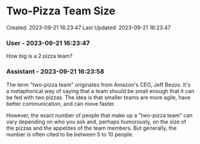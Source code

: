 # Two-Pizza Team Size

Created: 2023-09-21 16:23:47
Last Updated: 2023-09-21 16:23:47

### User - 2023-09-21 16:23:47

How big is a 2 pizza team?

### Assistant - 2023-09-21 16:23:58

The term "two-pizza team" originates from Amazon's CEO, Jeff Bezos. It's a metaphorical way of saying that a team should be small enough that it can be fed with two pizzas. The idea is that smaller teams are more agile, have better communication, and can move faster.

However, the exact number of people that make up a "two-pizza team" can vary depending on who you ask and, perhaps humorously, on the size of the pizzas and the appetites of the team members. But generally, the number is often cited to be between 5 to 10 people.

